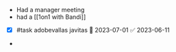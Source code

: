 - Had a manager meeting
- had a [[1on1 with Bandi]]
- [x] #task adobevallas javitas 📅 2023-07-01 ✅ 2023-06-11
- 